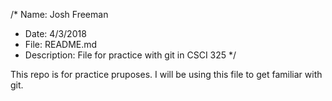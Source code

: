/* Name: Josh Freeman
 * Date: 4/3/2018
 * File: README.md
 * Description: File for practice with git in CSCI 325
 */

This repo is for practice pruposes. I will be using this file to get familiar with git.